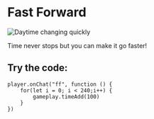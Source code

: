 # Fast Forward

![Daytime changing quickly](/static/mods/fast-forward.jpg)

Time never stops but you can make it go faster!

## Try the code:

```blocks
player.onChat("ff", function () {
    for(let i = 0; i < 240;i++) {
        gameplay.timeAdd(100)
    }
})
```